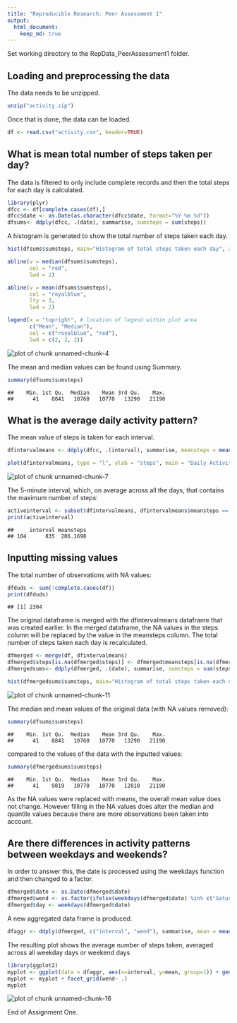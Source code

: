 ```yaml
---
title: "Reproducible Research: Peer Assessment 1"
output: 
  html_document:
    keep_md: true
---
```


Set working directory to the RepData_PeerAssessment1 folder.


## Loading and preprocessing the data
The data needs to be unzipped.

```r
unzip("activity.zip")
```
Once that is done, the data can be loaded.

```r
df <- read.csv("activity.csv", header=TRUE)
```


## What is mean total number of steps taken per day?
The data is filtered to only include complete records and then the total steps for each day is calculated.


```r
library(plyr)
dfcc <- df[complete.cases(df),]
dfcc$date <- as.Date(as.character(dfcc$date, format="%Y %m %d"))
dfsums<- ddply(dfcc, .(date), summarise, sumsteps = sum(steps))
```

A histogram is generated to show the total number of steps taken each day.


```r
hist(dfsums$sumsteps, main="Histogram of total steps taken each day", xlab = "Steps")

abline(v = median(dfsums$sumsteps),
       col = "red",
       lwd = 2)

abline(v = mean(dfsums$sumsteps),
       col = "royalblue",
       lty = 3,
       lwd = 2)

legend(x = "topright", # location of legend within plot area
       c("Mean", "Median"),
       col = c("royalblue", "red"),
       lwd = c(2, 2, 2))
```

![plot of chunk unnamed-chunk-4](figure/unnamed-chunk-4-1.png) 

The mean and median values can be found using Summary.


```r
summary(dfsums$sumsteps)
```

```
##    Min. 1st Qu.  Median    Mean 3rd Qu.    Max. 
##      41    8841   10760   10770   13290   21190
```


## What is the average daily activity pattern?

The mean value of steps is taken for each interval.


```r
dfintervalmeans <- ddply(dfcc, .(interval), summarise, meansteps = mean(steps))
```


```r
plot(dfintervalmeans, type = "l", ylab = "steps", main = "Daily Activity Pattern")
```

![plot of chunk unnamed-chunk-7](figure/unnamed-chunk-7-1.png) 

The 5-minute interval, which, on average across all the days, that contains the maximum number of steps: 


```r
activeinterval <- subset(dfintervalmeans, dfintervalmeans$meansteps == max(dfintervalmeans$meansteps))
print(activeinterval)
```

```
##     interval meansteps
## 104      835  206.1698
```


## Inputting missing values

The total number of observations with NA values: 

```r
dfduds <- sum(!complete.cases(df))
print(dfduds)
```

```
## [1] 2304
```
The original dataframe is merged with the dfintervalmeans dataframe that was created earlier. In the merged dataframe, the NA values in the steps column will be replaced by the value in the meansteps column.
The total number of steps taken each day is recalculated.


```r
dfmerged <- merge(df, dfintervalmeans)
dfmerged$steps[is.na(dfmerged$steps)] <- dfmerged$meansteps[is.na(dfmerged$steps)]
dfmergedsums<- ddply(dfmerged, .(date), summarise, sumsteps = sum(steps))
```


```r
hist(dfmergedsums$sumsteps, main="Histogram of total steps taken each day", xlab = "Steps")
```

![plot of chunk unnamed-chunk-11](figure/unnamed-chunk-11-1.png) 

The median and mean values of the original data (with NA values removed):


```r
summary(dfsums$sumsteps)
```

```
##    Min. 1st Qu.  Median    Mean 3rd Qu.    Max. 
##      41    8841   10760   10770   13290   21190
```

compared to the values of the data with the inputted values:


```r
summary(dfmergedsums$sumsteps)
```

```
##    Min. 1st Qu.  Median    Mean 3rd Qu.    Max. 
##      41    9819   10770   10770   12810   21190
```

As the NA values were replaced with means, the overall mean value does not change. However filling in the NA values does alter the median and quantile values because there are more observations been taken into account.


## Are there differences in activity patterns between weekdays and weekends?

In order to answer this, the date is processed using the weekdays function and then changed to a factor.


```r
dfmerged$date <- as.Date(dfmerged$date)
dfmerged$wend <- as.factor(ifelse(weekdays(dfmerged$date) %in% c("Saturday","Sunday"), "Weekend", "Weekday"))
dfmerged$day <- weekdays(dfmerged$date)
```

A new aggregated data frame is produced.


```r
dfaggr <- ddply(dfmerged, c("interval", "wend"), summarise, mean = mean(steps))
```

The resulting plot shows the average number of steps taken, averaged across all weekday days or weekend days


```r
library(ggplot2)
myplot <- ggplot(data = dfaggr, aes(x=interval, y=mean, group=1)) + geom_line()
myplot <- myplot + facet_grid(wend~ .)
myplot
```

![plot of chunk unnamed-chunk-16](figure/unnamed-chunk-16-1.png) 

End of Assignment One.
